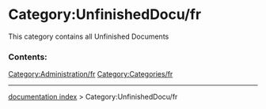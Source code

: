 # Category:UnfinishedDocu/fr
This category contains all Unfinished Documents

### Contents:

[Category:Administration/fr](Category:Administration/fr.md) [Category:Categories/fr](Category:Categories/fr.md)

---
[documentation index](../README.md) > Category:UnfinishedDocu/fr
